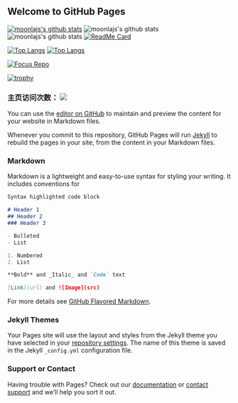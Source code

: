 ## Welcome to GitHub Pages


[![moonlajs's github stats](https://github-readme-stats.vercel.app/api?username=moonlajs)](https://github.com/anuraghazra/github-readme-stats)
![moonlajs's github stats](https://github-readme-stats.vercel.app/api?username=moonlajs&show_icons=true)
![moonlajs's github stats](https://github-readme-stats.vercel.app/api?username=moonlajs&show_icons=true&theme=radical)
[![ReadMe Card](https://github-readme-stats.vercel.app/api/pin/?username=moonlajs&repo=zhang-toast-npmjs)](https://github.com/anuraghazra/github-readme-stats)

[![Top Langs](https://github-readme-stats.vercel.app/api/top-langs/?username=moonlajs)](https://github.com/anuraghazra/github-readme-stats)
[![Top Langs](https://github-readme-stats.vercel.app/api/top-langs/?username=moonlajs&layout=compact)](https://github.com/anuraghazra/github-readme-stats)

[![Focus Repo](https://github-readme-states.vercel.app/api/pin/?username=moonlajs&repo=zhang-toast-npmjs&show_owner=true)](https://github.com/moonlajs/zhang-toast-npmjs)



[![trophy](https://github-profile-trophy.vercel.app/?username=moonlajs)](https://github.com/moonlajs/git)



### 主页访问次数： ![](https://komarev.com/ghpvc/?username=moonlajs&color=green)



You can use the [editor on GitHub](https://github.com/moonlajs/moonlajs.github.io/edit/master/README.md) to maintain and preview the content for your website in Markdown files.

Whenever you commit to this repository, GitHub Pages will run [Jekyll](https://jekyllrb.com/) to rebuild the pages in your site, from the content in your Markdown files.

### Markdown

Markdown is a lightweight and easy-to-use syntax for styling your writing. It includes conventions for

```markdown
Syntax highlighted code block

# Header 1
## Header 2
### Header 3

- Bulleted
- List

1. Numbered
2. List

**Bold** and _Italic_ and `Code` text

[Link](url) and ![Image](src)
```

For more details see [GitHub Flavored Markdown](https://guides.github.com/features/mastering-markdown/).

### Jekyll Themes

Your Pages site will use the layout and styles from the Jekyll theme you have selected in your [repository settings](https://github.com/moonlajs/moonlajs.github.io/settings). The name of this theme is saved in the Jekyll `_config.yml` configuration file.

### Support or Contact

Having trouble with Pages? Check out our [documentation](https://docs.github.com/categories/github-pages-basics/) or [contact support](https://github.com/contact) and we’ll help you sort it out.
